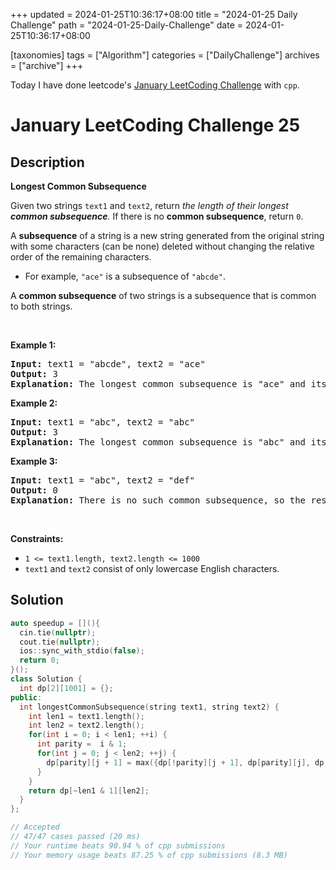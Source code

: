 +++
updated = 2024-01-25T10:36:17+08:00
title = "2024-01-25 Daily Challenge"
path = "2024-01-25-Daily-Challenge"
date = 2024-01-25T10:36:17+08:00

[taxonomies]
tags = ["Algorithm"]
categories = ["DailyChallenge"]
archives = ["archive"]
+++

Today I have done leetcode's [January LeetCoding Challenge](https://leetcode.com/problems/longest-common-subsequence/) with `cpp`.

<!-- more -->

# January LeetCoding Challenge 25

## Description

**Longest Common Subsequence**

<p>Given two strings <code>text1</code> and <code>text2</code>, return <em>the length of their longest <strong>common subsequence</strong>. </em>If there is no <strong>common subsequence</strong>, return <code>0</code>.</p>

<p>A <strong>subsequence</strong> of a string is a new string generated from the original string with some characters (can be none) deleted without changing the relative order of the remaining characters.</p>

<ul>
	<li>For example, <code>&quot;ace&quot;</code> is a subsequence of <code>&quot;abcde&quot;</code>.</li>
</ul>

<p>A <strong>common subsequence</strong> of two strings is a subsequence that is common to both strings.</p>

<p>&nbsp;</p>
<p><strong class="example">Example 1:</strong></p>

<pre>
<strong>Input:</strong> text1 = &quot;abcde&quot;, text2 = &quot;ace&quot; 
<strong>Output:</strong> 3  
<strong>Explanation:</strong> The longest common subsequence is &quot;ace&quot; and its length is 3.
</pre>

<p><strong class="example">Example 2:</strong></p>

<pre>
<strong>Input:</strong> text1 = &quot;abc&quot;, text2 = &quot;abc&quot;
<strong>Output:</strong> 3
<strong>Explanation:</strong> The longest common subsequence is &quot;abc&quot; and its length is 3.
</pre>

<p><strong class="example">Example 3:</strong></p>

<pre>
<strong>Input:</strong> text1 = &quot;abc&quot;, text2 = &quot;def&quot;
<strong>Output:</strong> 0
<strong>Explanation:</strong> There is no such common subsequence, so the result is 0.
</pre>

<p>&nbsp;</p>
<p><strong>Constraints:</strong></p>

<ul>
	<li><code>1 &lt;= text1.length, text2.length &lt;= 1000</code></li>
	<li><code>text1</code> and <code>text2</code> consist of only lowercase English characters.</li>
</ul>


## Solution

``` cpp
auto speedup = [](){
  cin.tie(nullptr);
  cout.tie(nullptr);
  ios::sync_with_stdio(false);
  return 0;
}();
class Solution {
  int dp[2][1001] = {};
public:
  int longestCommonSubsequence(string text1, string text2) {
    int len1 = text1.length();
    int len2 = text2.length();
    for(int i = 0; i < len1; ++i) {
      int parity =  i & 1;
      for(int j = 0; j < len2; ++j) {
        dp[parity][j + 1] = max({dp[!parity][j + 1], dp[parity][j], dp[!parity][j] + (text1[i] == text2[j])});
      }
    }
    return dp[~len1 & 1][len2];
  }
};

// Accepted
// 47/47 cases passed (20 ms)
// Your runtime beats 90.94 % of cpp submissions
// Your memory usage beats 87.25 % of cpp submissions (8.3 MB)
```
